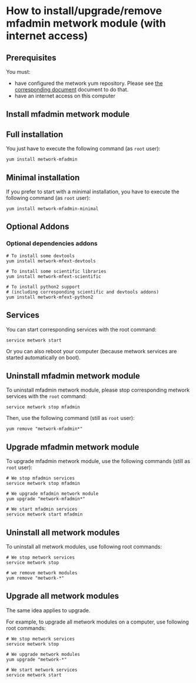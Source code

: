 # How to install/upgrade/remove mfadmin metwork module (with internet access)

[//]: # (automatically generated from https://github.com/metwork-framework/resources/blob/master/cookiecutter/_%7B%7Bcookiecutter.repo%7D%7D/.metwork-framework/install_a_metwork_package.md)

## Prerequisites

You must:

- have configured the metwork yum repository. Please see [the corresponding document](configure_metwork_repo.md) document to do that.
- have an internet access on this computer

## Install mfadmin metwork module

## Full installation

You just have to execute the following command (as `root` user):

```
yum install metwork-mfadmin
```

## Minimal installation

If you prefer to start with a minimal installation, you have to execute the following command
(as `root` user):

```
yum install metwork-mfadmin-minimal
```

## Optional Addons

### Optional dependencies addons

```
# To install some devtools
yum install metwork-mfext-devtools

# To install some scientific libraries
yum install metwork-mfext-scientific

# To install python2 support
# (including corresponding scientific and devtools addons)
yum install metwork-mfext-python2
```





## Services

You can start corresponding services with the root command:

```
service metwork start
```

Or you can also reboot your computer (because metwork services are started automatically on boot).



## Uninstall mfadmin metwork module


To uninstall mfadmin metwork module, please stop corresponding metwork services with the `root` command:

```
service metwork stop mfadmin
```

Then, use the following command (still as `root` user):


```
yum remove "metwork-mfadmin*"
```

## Upgrade mfadmin metwork module

To upgrade mfadmin metwork module, use the following commands (still as `root` user):


```
# We stop mfadmin services
service metwork stop mfadmin
```


```
# We upgrade mfadmin metwork module
yum upgrade "metwork-mfadmin*"
```


```
# We start mfadmin services
service metwork start mfadmin
```


## Uninstall all metwork modules

To uninstall all metwork modules, use following root commands:

```
# We stop metwork services
service metwork stop

# we remove metwork modules
yum remove "metwork-*"
```

## Upgrade all metwork modules

The same idea applies to upgrade.

For example, to upgrade all metwork modules on a computer, use following root commands:

```
# We stop metwork services
service metwork stop

# We upgrade metwork modules
yum upgrade "metwork-*"

# We start metwork services
service metwork start
```
